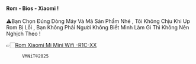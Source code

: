 #### Rom - Bios - Xiaomi !


 ⚠️Bạn Chọn Đúng Dòng Máy Và Mã Sản Phẩm Nhé , Tôi Không Chịu Khi Up Rom Bị Lỗi , Bạn Không Phải Người Không Biết Mình Làm Gì Thì Không Nên Nghịch Theo !
 

👉🏻[Rom Xiaomi Mi Mini Wifi -R1C-XX](test)







     
      
          VMNiT©2025
 
